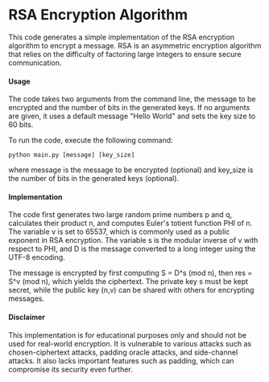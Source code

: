<h1>RSA Encryption Algorithm</h1>
<p>This code generates a simple implementation of the RSA encryption algorithm to encrypt a message. RSA is an asymmetric encryption algorithm that relies on the difficulty of factoring large integers to ensure secure communication.</p>

<h4>Usage</h4>
<p>The code takes two arguments from the command line, the message to be encrypted and the number of bits in the generated keys. If no arguments are given, it uses a default message "Hello World" and sets the key size to 60 bits.

To run the code, execute the following command:</p>

```
python main.py [message] [key_size]
```

<p>where message is the message to be encrypted (optional) and key_size is the number of bits in the generated keys (optional).</p>

<h4>Implementation</h4>
<p>The code first generates two large random prime numbers p and q, calculates their product n, and computes Euler's totient function PHI of n. The variable v is set to 65537, which is commonly used as a public exponent in RSA encryption. The variable s is the modular inverse of v with respect to PHI, and D is the message converted to a long integer using the UTF-8 encoding.

The message is encrypted by first computing S = D^s (mod n), then res = S^v (mod n), which yields the ciphertext. The private key s must be kept secret, while the public key (n,v) can be shared with others for encrypting messages.</p>

<h4>Disclaimer</h4>
<p>This implementation is for educational purposes only and should not be used for real-world encryption. It is vulnerable to various attacks such as chosen-ciphertext attacks, padding oracle attacks, and side-channel attacks. It also lacks important features such as padding, which can compromise its security even further.</p>
